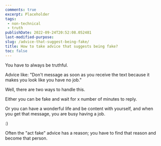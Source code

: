 ```yaml
---
comments: true
excerpt: Placeholder 
tags:
 - non-technical
 - truth
publishDate: 2022-09-24T20:52:08.052481
last-modified-purpose:
slug: /advice-that-suggest-being-fake/
title: How to take advice that suggests being fake?
toc: false
---
```


You have to always be truthful.

Advice like: "Don't message as soon as you receive the text because it makes you look like you have no job."

Well, there are two ways to handle this.

Either you can be fake and wait for x number of minutes to reply.

Or you can have a wonderful life and be content with yourself, and when you get that message, you are busy having a job.

:)

Often the "act fake" advice has a reason; you have to find that reason and become that person.